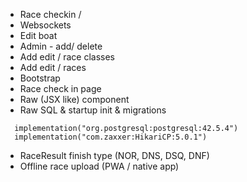 - Race checkin / 
- Websockets
- Edit boat
- Admin - add/ delete
- Add edit / race classes
- Add edit / races
- Bootstrap
- Race check in page
- Raw (JSX like) component
- Raw SQL & startup init & migrations 
```
  implementation("org.postgresql:postgresql:42.5.4")
  implementation("com.zaxxer:HikariCP:5.0.1")
```
- RaceResult finish type (NOR, DNS, DSQ, DNF)
- Offline race upload (PWA / native app)

